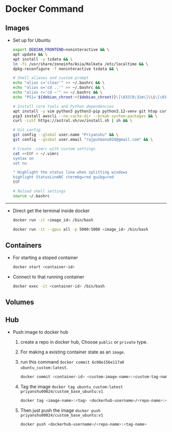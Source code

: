 # Docker Command

## Images 

* Set up for Ubuntu
    ```bash
    export DEBIAN_FRONTEND=noninteractive && \
    apt update && \
    apt install -y tzdata && \
    ln -fs /usr/share/zoneinfo/Asia/Kolkata /etc/localtime && \
    dpkg-reconfigure -f noninteractive tzdata && \

    # Shell aliases and custom prompt
    echo "alias c='clear'" >> ~/.bashrc && \
    echo "alias u='cd ..'" >> ~/.bashrc && \
    echo "alias r='cd ~'" >> ~/.bashrc && \
    echo "PS1='${debian_chroot:+($debian_chroot)}\[\033[0;31m\]\\$\[\033[0m\] \[\033[0;32m\]🙈\[\033[0m\] '" >> ~/.bashrc && \

    # Install core tools and Python dependencies
    apt install -y vim python3 python3-pip python3.12-venv git htop curl tmux && \
    pip3 install awscli --no-cache-dir --break-system-packages && \
    curl -LsSf https://astral.sh/uv/install.sh | sh && \

    # Git config
    git config --global user.name "Priyanshu" && \
    git config --global user.email "rajputmanu024@gmail.com" && \

    # Create .vimrc with custom settings
    cat <<EOF > ~/.vimrc
    syntax on
    set nu

    " Highlight the status line when splitting windows
    highlight StatusLineNC ctermbg=red guibg=red
    EOF

    # Reload shell settings
    source ~/.bashrc
    ```







---
* Direct get the terminal inside docker 
    ```bash
    docker run -it <image_id> /bin/bash
    ```

    ```bash
    docker run -it --gpus all -p 5000:5000 <image_id> /bin/bash
    ```

## Containers

* For starting a stoped container
    ```bash
    docker start <container-id>
    ```
* Connect to that running container
    ```bash
    docker exec -it <container-id> /bin/bash
    ```

## Volumes





## Hub 
* Push image to docker hub
    1. create a repo in docker hub, Choose `public` or `private` type.
    2. For making a existing container state as an `image`.
    3. run this command `docker commit 6c08e156e117a0 ubuntu_custom:latest`.

        ```bash
        docker commit <container-id> <custom-image-name>:<custom-tag-name>
        ```
    4. Tag the image `docker tag ubuntu_custom:latest priyanshu00024/custom_base_ubuntu:v1`

        ```bash
        docker tag <image-name>:<tag> <dockerhub-username>/<repo-name>:<custom-tag-name>
        ```
    5. Then just push the image `docker push priyanshu00024/custom_base_ubuntu:v1`
    
        ```bash
        docker push <dockerhub-username>/<repo-name>:<tag-name>
        ```